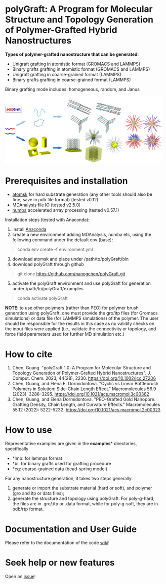 # polyGraft: A Program for Molecular Structure and Topology Generation of Polymer-Grafted Hybrid Nanostructures

**Types of polymer-grafted nanostructure that can be generated**:
- Unigraft grafting in atomistic format (GROMACS and LAMMPS)
- Binary grafts grafting in atomistic format (GROMACS and LAMMPS)
- Unigraft grafting in coarse-grained format (LAMMPS)
- Binary grafts grafting in coarse-grained format (LAMMPS)
  
Binary grafting mode includes: homogeneous, random, and Janus
  
<img src="polyGraft.jpg" alt="drawing" width="800"/>

# Prerequisites and installation
- [atomsk](https://atomsk.univ-lille.fr/) for hard substrate generation (any other tools should also be fine, save in pdb file format) (tested v0.12)
- [MDAnalysis](https://www.mdanalysis.org/) file IO (tested v2.5.0)
- [numba](https://numba.pydata.org/) accelerated array processing (tested v0.57.1)

Installation steps (tested with Anaconda):
1. install [Anaconda](https://anaconda.org/)
2. create a new environment adding MDAnalysis, numba etc, using the following command under the default env (base):
> conda env create -f environment.yml
3. download atomsk and place under /path/to/polyGraft/bin
4. download polyGraft through github
> git clone https://github.com/nanogchen/polyGraft.git
5. activate the polyGraft environment and use polyGraft for generation under /path/to/polyGraft/examples
> conda activate polyGraft

**NOTE**: to use other polymers (rather than PEO) for polymer brush generation using polyGraft, one must provide the gro/itp files (for Gromacs simulations) or data file (for LAMMPS simulations) of the polymer. The user should be responsible for the results in this case as no validity checks on the input files were applied (i.e., validate the connectivity or topology, and force field parameters used for further MD simulation etc.)

# How to cite
1. Chen, Guang. "polyGraft 1.0: A Program for Molecular Structure and Topology Generation of Polymer-Grafted Hybrid Nanostructures". J. Comput. Chem. 2023, 44(28), 2230. https://doi.org/10.1002/jcc.27206
2. Chen, Guang, and Elena E. Dormidontova. "Cyclic vs Linear Bottlebrush Polymers in Solution: Side-Chain Length Effect." Macromolecules 56.9 (2023): 3286–3295. https://doi.org/10.1021/acs.macromol.3c00362
3. Chen, Guang, and Elena Dormidontova. "PEO-Grafted Gold Nanopore: Grafting Density, Chain Length, and Curvature Effects." Macromolecules 55.12 (2022): 5222-5232. https://doi.org/10.1021/acs.macromol.2c00323

# How to use
Representative examples are given in the **examples*** directories, specifically
- *lmp: for lammps format
- *bi: for binary grafts used for grafting procedure
- *cg: coarse-grained data (bead-spring model)

For any nanostructure generation, it takes two steps generally:
1. generate or import the substrate material (hard or soft), and polymer (gro and itp or data files);
2. generate the structure and topology using polyGraft. For poly-g-hard, the files are in .gro/.itp or .data format, while for poly-g-soft, they are in pdb/rtp format.

# Documentation and User Guide
Please refer to the documentation of the code [wiki](https://github.com/nanogchen/polyGraft/wiki)!

# Seek help or new features
Open an [issue](https://github.com/nanogchen/polyGraft/issues)!
